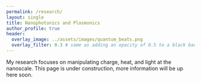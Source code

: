 ```yaml
---
permalink: /research/
layout: single
title: Nanophotonics and Plasmonics
author_profile: true
header:
  overlay_image: ../assets/images/quantum_beats.png
  overlay_filter: 0.3 # same as adding an opacity of 0.5 to a black background
---
```


My research focuses on manipulating charge, heat, and light at the nanoscale. This page is under construction, more information will be up here soon.